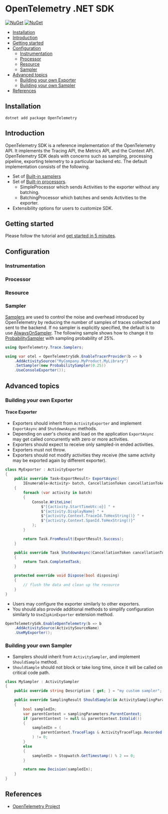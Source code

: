 # OpenTelemetry .NET SDK

[![NuGet](https://img.shields.io/nuget/v/OpenTelemetry.svg)](https://www.nuget.org/packages/OpenTelemetry)
[![NuGet](https://img.shields.io/nuget/dt/OpenTelemetry.svg)](https://www.nuget.org/packages/OpenTelemetry)

* [Installation](#installation)
* [Introduction](#introduction)
* [Getting started](#getting-started)
* [Configuration](#configuration)
  * [Instrumentation](#instrumentation)
  * [Processor](#processor)
  * [Resource](#resource)
  * [Sampler](#sampler)
* [Advanced topics](#advanced-topics)
  * [Building your own Exporter](#building-your-own-exporter)
  * [Building your own Sampler](#building-your-own-sampler)
* [References](#references)

## Installation

```shell
dotnet add package OpenTelemetry
```

## Introduction

OpenTelemetry SDK is a reference implementation of the OpenTelemetry API. It
implements the Tracing API, the Metrics API, and the Context API. OpenTelemetry
SDK deals with concerns such as sampling, processing pipeline, exporting
telemetry to a particular backend etc. The default implementation consists of
the following.

* Set of [Built-in
  samplers](https://github.com/open-telemetry/opentelemetry-specification/blob/master/specification/trace/sdk.md#built-in-samplers)
* Set of [Built-in
  processors](https://github.com/open-telemetry/opentelemetry-specification/blob/master/specification/trace/sdk.md#built-in-span-processors).
  * SimpleProcessor which sends Activities to the exporter without any
    batching.
  * BatchingProcessor which batches and sends Activities to the exporter.
* Extensibility options for users to customize SDK.

## Getting started

Please follow the tutorial and [get started in 5
minutes](../../docs/getting-started.md).

## Configuration

### Instrumentation

### Processor

### Resource

### Sampler

[Samplers](https://github.com/open-telemetry/opentelemetry-specification/blob/master/specification/trace/sdk.md#sampler)
are used to control the noise and overhead introduced by OpenTelemetry by
reducing the number of samples of traces collected and sent to the backend. If
no sampler is explicitly specified, the default is to use
[AlwaysOnSampler](https://github.com/open-telemetry/opentelemetry-specification/blob/master/specification/trace/sdk.md#alwayson).
The following sample shows how to change it to
[ProbabilitySampler](https://github.com/open-telemetry/opentelemetry-specification/blob/master/specification/trace/sdk.md#probability)
with sampling probability of 25%.

```csharp
using OpenTelemetry.Trace.Samplers;

using var otel = OpenTelemetrySdk.EnableTracerProvider(b => b
    .AddActivitySource("MyCompany.MyProduct.MyLibrary")
    .SetSampler(new ProbabilitySampler(0.25))
    .UseConsoleExporter());
```

## Advanced topics

### Building your own Exporter

#### Trace Exporter

* Exporters should inherit from `ActivityExporter` and implement `ExportAsync`
  and `ShutdownAsync` methods.
* Depending on user's choice and load on the application `ExportAsync` may get
  called concurrently with zero or more activities.
* Exporters should expect to receive only sampled-in ended activities.
* Exporters must not throw.
* Exporters should not modify activities they receive (the same activity may be
  exported again by different exporter).

```csharp
class MyExporter : ActivityExporter
{
    public override Task<ExportResult> ExportAsync(
        IEnumerable<Activity> batch, CancellationToken cancellationToken)
    {
        foreach (var activity in batch)
        {
            Console.WriteLine(
                $"[{activity.StartTimeUtc:o}] " +
                $"{activity.DisplayName} " +
                $"{activity.Context.TraceId.ToHexString()} " +
                $"{activity.Context.SpanId.ToHexString()}"
            );
        }

        return Task.FromResult(ExportResult.Success);
    }

    public override Task ShutdownAsync(CancellationToken cancellationToken)
    {
        return Task.CompletedTask;
    }

    protected override void Dispose(bool disposing)
    {
        // flush the data and clean up the resource
    }
}
```

* Users may configure the exporter similarly to other exporters.
* You should also provide additional methods to simplify configuration
  similarly to `UseZipkinExporter` extension method.

```csharp
OpenTelemetrySdk.EnableOpenTelemetry(b => b
    .AddActivitySource(ActivitySourceName)
    .UseMyExporter();
```

### Building your own Sampler

* Samplers should inherit from `ActivitySampler`, and implement `ShouldSample`
  method.
* `ShouldSample` should not block or take long time, since it will be called on
  critical code path.

```csharp
class MySampler : ActivitySampler
{
    public override string Description { get; } = "my custom sampler";

    public override SamplingResult ShouldSample(in ActivitySamplingParameters samplingParameters)
    {
        bool sampledIn;
        var parentContext = samplingParameters.ParentContext;
        if (parentContext != null && parentContext.IsValid())
        {
            sampledIn = (
                parentContext.TraceFlags & ActivityTraceFlags.Recorded
            ) != 0;
        }
        else
        {
            sampledIn = Stopwatch.GetTimestamp() % 2 == 0;
        }

        return new Decision(sampledIn);
    }
}
```

## References

* [OpenTelemetry Project](https://opentelemetry.io/)
